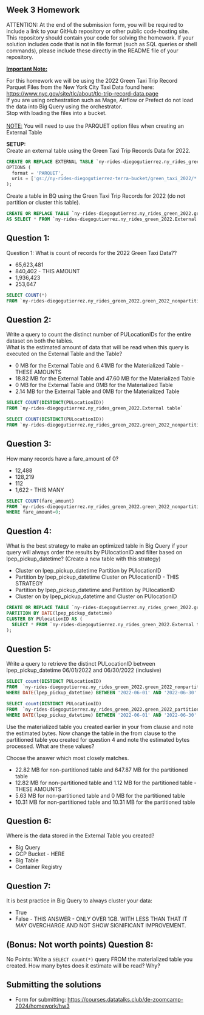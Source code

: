 ## Week 3 Homework
ATTENTION: At the end of the submission form, you will be required to include a link to your GitHub repository or other public code-hosting site. This repository should contain your code for solving the homework. If your solution includes code that is not in file format (such as SQL queries or shell commands), please include these directly in the README file of your repository.

<b><u>Important Note:</b></u> <p> For this homework we will be using the 2022 Green Taxi Trip Record Parquet Files from the New York
City Taxi Data found here: </br> https://www.nyc.gov/site/tlc/about/tlc-trip-record-data.page </br>
If you are using orchestration such as Mage, Airflow or Prefect do not load the data into Big Query using the orchestrator.</br> 
Stop with loading the files into a bucket. </br></br>
<u>NOTE:</u> You will need to use the PARQUET option files when creating an External Table</br>

<b>SETUP:</b></br>
Create an external table using the Green Taxi Trip Records Data for 2022. </br>

```sql
CREATE OR REPLACE EXTERNAL TABLE `ny-rides-diegogutierrez.ny_rides_green_2022.External table`
OPTIONS (
  format = 'PARQUET',
  uris = ['gs://ny-rides-diegogutierrez-terra-bucket/green_taxi_2022/*']
);
```

Create a table in BQ using the Green Taxi Trip Records for 2022 (do not partition or cluster this table). </br>
</p>

```sql
CREATE OR REPLACE TABLE `ny-rides-diegogutierrez.ny_rides_green_2022.green_2022_nonpartitioned_tripdata`
AS SELECT * FROM `ny-rides-diegogutierrez.ny_rides_green_2022.External table`;
```

## Question 1:
Question 1: What is count of records for the 2022 Green Taxi Data??
- 65,623,481
- 840,402 - THIS AMOUNT
- 1,936,423
- 253,647

```sql
SELECT COUNT(*) 
FROM `ny-rides-diegogutierrez.ny_rides_green_2022.green_2022_nonpartitioned_tripdata` 
```

## Question 2:
Write a query to count the distinct number of PULocationIDs for the entire dataset on both the tables.</br> 
What is the estimated amount of data that will be read when this query is executed on the External Table and the Table?

- 0 MB for the External Table and 6.41MB for the Materialized Table - THESE AMOUNTS
- 18.82 MB for the External Table and 47.60 MB for the Materialized Table
- 0 MB for the External Table and 0MB for the Materialized Table
- 2.14 MB for the External Table and 0MB for the Materialized Table

```sql
SELECT COUNT(DISTINCT(PULocationID)) 
FROM `ny-rides-diegogutierrez.ny_rides_green_2022.External table` 

SELECT COUNT(DISTINCT(PULocationID)) 
FROM `ny-rides-diegogutierrez.ny_rides_green_2022.green_2022_nonpartitioned_tripdata` 
```

## Question 3:
How many records have a fare_amount of 0?
- 12,488
- 128,219
- 112
- 1,622 - THIS MANY

```sql
SELECT COUNT(fare_amount) 
FROM `ny-rides-diegogutierrez.ny_rides_green_2022.green_2022_nonpartitioned_tripdata` 
WHERE fare_amount=0;
```

## Question 4:
What is the best strategy to make an optimized table in Big Query if your query will always order the results by PUlocationID and filter based on lpep_pickup_datetime? (Create a new table with this strategy)
- Cluster on lpep_pickup_datetime Partition by PUlocationID
- Partition by lpep_pickup_datetime  Cluster on PUlocationID - THIS STRATEGY
- Partition by lpep_pickup_datetime and Partition by PUlocationID
- Cluster on by lpep_pickup_datetime and Cluster on PUlocationID

```sql
CREATE OR REPLACE TABLE `ny-rides-diegogutierrez.ny_rides_green_2022.green_2022_partitioned_tripdata`
PARTITION BY DATE(lpep_pickup_datetime)
CLUSTER BY PUlocationID AS (
  SELECT * FROM `ny-rides-diegogutierrez.ny_rides_green_2022.External table`
);
```

## Question 5:
Write a query to retrieve the distinct PULocationID between lpep_pickup_datetime
06/01/2022 and 06/30/2022 (inclusive)</br>

```sql
SELECT count(DISTINCT PULocationID) 
FROM  `ny-rides-diegogutierrez.ny_rides_green_2022.green_2022_nonpartitioned_tripdata`
WHERE DATE(lpep_pickup_datetime) BETWEEN '2022-06-01' AND '2022-06-30'

SELECT count(DISTINCT PULocationID) 
FROM  `ny-rides-diegogutierrez.ny_rides_green_2022.green_2022_partitioned_tripdata`
WHERE DATE(lpep_pickup_datetime) BETWEEN '2022-06-01' AND '2022-06-30'
```

Use the materialized table you created earlier in your from clause and note the estimated bytes. Now change the table in the from clause to the partitioned table you created for question 4 and note the estimated bytes processed. What are these values? </br>

Choose the answer which most closely matches.</br> 

- 22.82 MB for non-partitioned table and 647.87 MB for the partitioned table
- 12.82 MB for non-partitioned table and 1.12 MB for the partitioned table - THESE AMOUNTS
- 5.63 MB for non-partitioned table and 0 MB for the partitioned table
- 10.31 MB for non-partitioned table and 10.31 MB for the partitioned table


## Question 6: 
Where is the data stored in the External Table you created?

- Big Query 
- GCP Bucket - HERE
- Big Table
- Container Registry


## Question 7:
It is best practice in Big Query to always cluster your data:
- True
- False - THIS ANSWER - ONLY OVER 1GB. WITH LESS THAN THAT IT MAY OVERCHARGE AND NOT SHOW SIGNIFICANT IMPROVEMENT.


## (Bonus: Not worth points) Question 8:
No Points: Write a `SELECT count(*)` query FROM the materialized table you created. How many bytes does it estimate will be read? Why?

 
## Submitting the solutions

* Form for submitting: https://courses.datatalks.club/de-zoomcamp-2024/homework/hw3


